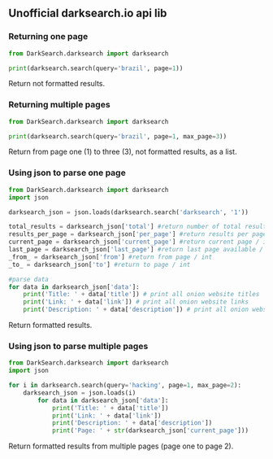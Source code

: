 ## Unofficial darksearch.io api lib

### Returning one page
```python
from DarkSearch.darksearch import darksearch

print(darksearch.search(query='brazil', page=1))
```
Return not formatted results.

### Returning multiple pages
```python
from DarkSearch.darksearch import darksearch

print(darksearch.search(query='brazil', page=1, max_page=3))
```
Return from page one (1) to three (3), not formatted results, as a list.

### Using json to parse one page
```python
from DarkSearch.darksearch import darksearch
import json

darksearch_json = json.loads(darksearch.search('darksearch', '1'))

total_results = darksearch_json['total'] #return number of total results / int
results_per_page = darksearch_json['per_page'] #return results per page / int
current_page = darksearch_json['current_page'] #return current page / int
last_page = darksearch_json['last_page'] #return last page available / int
_from_ = darksearch_json['from'] #return from page / int
_to_ = darksearch_json['to'] #return to page / int

#parse data
for data in darksearch_json['data']:
    print('Title: ' + data['title']) # print all onion website titles
    print('Link: ' + data['link']) # print all onion website links
    print('Description: ' + data['description']) # print all onion website descriptions
```
Return formatted results.

### Using json to parse multiple pages
```python
from DarkSearch.darksearch import darksearch
import json

for i in darksearch.search(query='hacking', page=1, max_page=2):
    darksearch_json = json.loads(i)
        for data in darksearch_json['data']:
            print('Title: ' + data['title'])
            print('Link: ' + data['link'])
            print('Description: ' + data['description'])
            print('Page: ' + str(darksearch_json['current_page']))
```
Return formatted results from multiple pages (page one to page 2).
